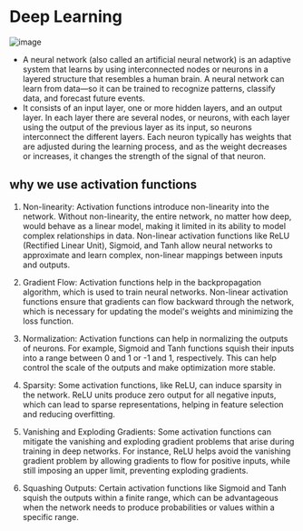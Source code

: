# Deep Learning
![image](https://github.com/ankitrajput77/Data.Science/assets/113281225/4c69f115-4195-4a30-944b-0c853d38a352)

- A neural network (also called an artificial neural network) is an adaptive system that learns by using interconnected nodes or neurons in a layered structure that resembles a human brain. A neural network can learn from data—so it can be trained to recognize patterns, classify data, and forecast future events.
- It consists of an input layer, one or more hidden layers, and an output layer. In each layer there are several nodes, or neurons, with each layer using the output of the previous layer as its input, so neurons interconnect the different layers. Each neuron typically has weights that are adjusted during the learning process, and as the weight decreases or increases, it changes the strength of the signal of that neuron.

## why we use activation functions
1. Non-linearity: Activation functions introduce non-linearity into the network. Without non-linearity, the entire network, no matter how deep, would behave as a linear model, making it limited in its ability to model complex relationships in data. Non-linear activation functions like ReLU (Rectified Linear Unit), Sigmoid, and Tanh allow neural networks to approximate and learn complex, non-linear mappings between inputs and outputs.

2. Gradient Flow: Activation functions help in the backpropagation algorithm, which is used to train neural networks. Non-linear activation functions ensure that gradients can flow backward through the network, which is necessary for updating the model's weights and minimizing the loss function.

3. Normalization: Activation functions can help in normalizing the outputs of neurons. For example, Sigmoid and Tanh functions squish their inputs into a range between 0 and 1 or -1 and 1, respectively. This can help control the scale of the outputs and make optimization more stable.

4. Sparsity: Some activation functions, like ReLU, can induce sparsity in the network. ReLU units produce zero output for all negative inputs, which can lead to sparse representations, helping in feature selection and reducing overfitting.

5. Vanishing and Exploding Gradients: Some activation functions can mitigate the vanishing and exploding gradient problems that arise during training in deep networks. For instance, ReLU helps avoid the vanishing gradient problem by allowing gradients to flow for positive inputs, while still imposing an upper limit, preventing exploding gradients.

6. Squashing Outputs: Certain activation functions like Sigmoid and Tanh squish the outputs within a finite range, which can be advantageous when the network needs to produce probabilities or values within a specific range.


